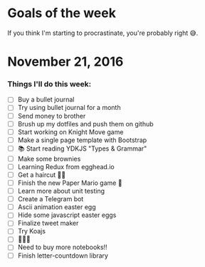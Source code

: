 Goals of the week
=================

If you think I'm starting to procrastinate, you're probably right 😅.

# November 21, 2016

### Things I'll do this week:

- [ ] Buy a bullet journal
- [ ] Try using bullet journal for a month
- [ ] Send money to brother
- [ ] Brush up my dotfiles and push them on github
- [ ] Start working on Knight Move game
- [ ] Make a single page template with Bootstrap
- [ ] 📚 Start reading YDKJS "Types & Grammar"
- [ ] Make some brownies
- [ ] Learning Redux from egghead.io
- [ ] Get a haircut 💇‍♂️
- [ ] Finish the new Paper Mario game 👾
- [ ] Learn more about unit testing
- [ ] Create a Telegram bot
- [ ] Ascii animation easter egg
- [ ] Hide some javascript easter eggs
- [ ] Finalize tweet maker
- [ ] Try Koajs
- [ ] 🏃🏃🏃
- [ ] Need to buy more notebooks!!
- [ ] Finish letter-countdown library